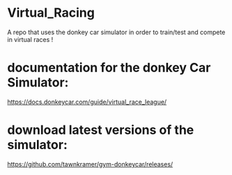 # Virtual_Racing
A repo that uses the donkey car simulator in order to train/test and compete in virtual races !

# documentation for the donkey Car Simulator: 
https://docs.donkeycar.com/guide/virtual_race_league/

# download latest versions of the simulator: 
https://github.com/tawnkramer/gym-donkeycar/releases/

